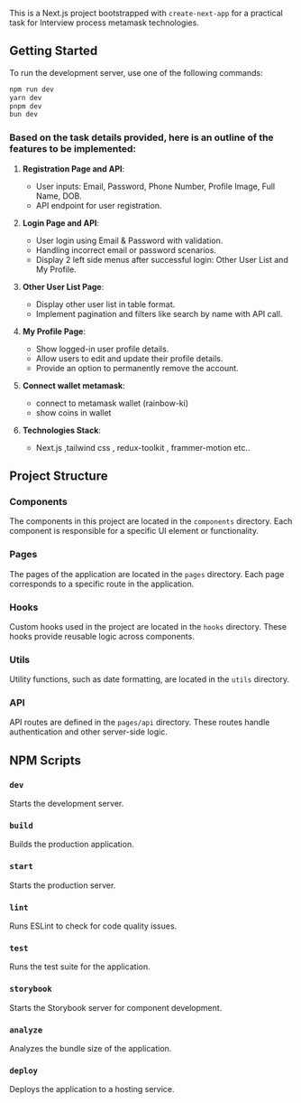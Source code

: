 This is a Next.js project bootstrapped with `create-next-app` for a practical task for Interview process metamask technologies.

## Getting Started

To run the development server, use one of the following commands:

```bash
npm run dev
yarn dev
pnpm dev
bun dev
```

### Based on the task details provided, here is an outline of the features to be implemented:

1. **Registration Page and API**:
   - User inputs: Email, Password, Phone Number, Profile Image, Full Name, DOB.
   - API endpoint for user registration.

2. **Login Page and API**:
   - User login using Email & Password with validation.
   - Handling incorrect email or password scenarios.
   - Display 2 left side menus after successful login: Other User List and My Profile.

3. **Other User List Page**:
   - Display other user list in table format.
   - Implement pagination and filters like search by name with API call.

4. **My Profile Page**:
   - Show logged-in user profile details.
   - Allow users to edit and update their profile details.
   - Provide an option to permanently remove the account.
  
5. **Connect wallet metamask**:
   - connect to metamask wallet (rainbow-ki)
   - show coins in wallet

5. **Technologies Stack**:
   - Next.js ,tailwind css , redux-toolkit , frammer-motion etc..


## Project Structure

### Components
The components in this project are located in the `components` directory. Each component is responsible for a specific UI element or functionality.

### Pages
The pages of the application are located in the `pages` directory. Each page corresponds to a specific route in the application.

### Hooks
Custom hooks used in the project are located in the `hooks` directory. These hooks provide reusable logic across components.

### Utils
Utility functions, such as date formatting, are located in the `utils` directory.

### API
API routes are defined in the `pages/api` directory. These routes handle authentication and other server-side logic.

## NPM Scripts

### `dev`
Starts the development server.

### `build`
Builds the production application.

### `start`
Starts the production server.

### `lint`
Runs ESLint to check for code quality issues.

### `test`
Runs the test suite for the application.

### `storybook`
Starts the Storybook server for component development.

### `analyze`
Analyzes the bundle size of the application.

### `deploy`
Deploys the application to a hosting service.
